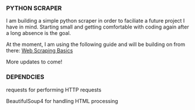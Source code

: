 ### PYTHON SCRAPER

I am building a simple python scraper in order to faciliate a future project I have in mind.
Starting small and getting comfortable with coding again after a long absence is the goal.

At the moment, I am using the following guide and will be building on from there:
[Web Scraping Basics](https://realpython.com/python-web-scraping-practical-introduction/)

More updates to come!

### DEPENDCIES
requests for performing HTTP requests

BeautifulSoup4 for handling HTML processing
